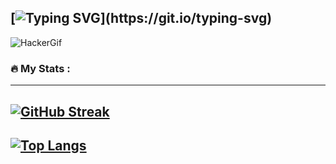 [![Typing SVG](https://readme-typing-svg.demolab.com?font=Bangers&size=33&pause=1000&color=3D80F7&background=02071000&center=true&vCenter=true&width=435&lines=Welcome!)](https://git.io/typing-svg)
---
![HackerGif](https://user-images.githubusercontent.com/74038190/225813708-98b745f2-7d22-48cf-9150-083f1b00d6c9.gif)
### :fire: My Stats :
---
[![GitHub Streak](http://github-readme-streak-stats.herokuapp.com?user=actua-L&theme=dark&background=000000)](https://git.io/streak-stats)
---
[![Top Langs](https://github-readme-stats.vercel.app/api/top-langs/?username=actua-L)](https://github.com/anuraghazra/github-readme-stats)
---
